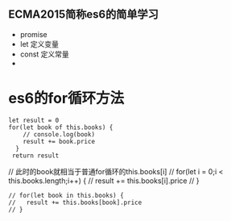 ## ECMA2015简称es6的简单学习

* promise
* let 定义变量
* const 定义常量
* 

# es6的for循环方法
```
let result = 0
for(let book of this.books) {
    // console.log(book)
    result += book.price
  }
 return result
 ```````````````````````````````````````````````
 // 此时的book就相当于普通for循环的this.books[i]
 // for(let i = 0;i < this.books.length;i++) {
  //   result += this.books[i].price
  // }
  ```````````````````````````````````````````````
  // for(let book in this.books) {
  //   result += this.books[book].price
  // }